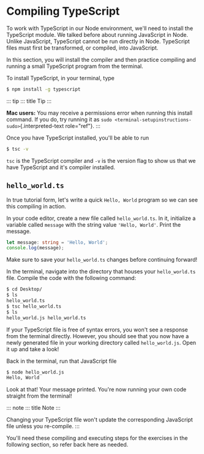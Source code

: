 # Compiling TypeScript

To work with TypeScript in our Node environment, we\'ll need to install
the TypeScript module. We talked before about running JavaScript in
Node. Unlike JavaScript, TypeScript cannot be run directly in Node.
TypeScript files must first be transformed, or compiled, into
JavaScript.

In this section, you will install the compiler and then practice
compiling and running a small TypeScript program from the terminal.

To install TypeScript, in your terminal, type

``` bash
$ npm install -g typescript
```

::: tip
::: title
Tip
:::

**Mac users:** You may receive a permissions error when running this
install command. If you do, try running it as
`sudo <terminal-setupinstructions-sudo>`{.interpreted-text role="ref"}.
:::

Once you have TypeScript installed, you\'ll be able to run

``` bash
$ tsc -v
```

`tsc` is the TypeScript compiler and `-v` is the version flag to show us
that we have TypeScript and it\'s compiler installed.

## `hello_world.ts`

In true tutorial form, let\'s write a quick `Hello, World` program so we
can see this compiling in action.

In your code editor, create a new file called `hello_world.ts`. In it,
initialize a variable called `message` with the string value
`'Hello, World'`. Print the message.

``` {.ts linenos=""}
let message: string = 'Hello, World';
console.log(message);
```

Make sure to save your `hello_world.ts` changes before continuing
forward!

In the terminal, navigate into the directory that houses your
`hello_world.ts` file. Compile the code with the following command:

``` bash
$ cd Desktop/
$ ls 
hello_world.ts
$ tsc hello_world.ts
$ ls
hello_world.js hello_world.ts
```

If your TypeScript file is free of syntax errors, you won\'t see a
response from the terminal directly. However, you should see that you
now have a newly generated file in your working directory called
`hello_world.js`. Open it up and take a look!

Back in the terminal, run that JavaScript file

``` bash
$ node hello_world.js
Hello, World
```

Look at that! Your message printed. You\'re now running your own code
straight from the terminal!

::: note
::: title
Note
:::

Changing your TypeScript file won\'t update the corresponding JavaScript
file unless you re-compile.
:::

You\'ll need these compiling and executing steps for the exercises in
the following section, so refer back here as needed.
